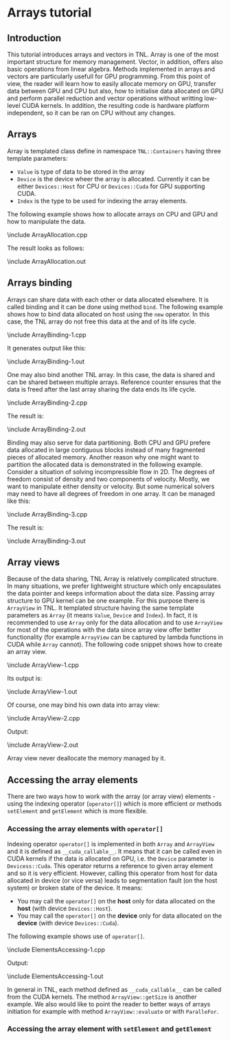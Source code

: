 # Arrays tutorial

## Introduction

This tutorial introduces arrays and vectors in TNL. Array is one of the most important structure for memory management. Vector, in addition, offers also basic operations from linear algebra. Methods implemented in arrays and vectors are particularly usefull for GPU programming. From this point of view, the reader will learn how to easily allocate memory on GPU, transfer data between GPU and CPU but also, how to initialise data allocated on GPU and perform parallel reduction and vector operations without writting low-level CUDA kernels. In addition, the resulting code is hardware platform independent, so it can be ran on CPU without any changes.

## Arrays

Array is templated class define in namespace ```TNL::Containers``` having three template parameters:

* ```Value``` is type of data to be stored in the array
* ```Device``` is the device wheer the array is allocated. Currently it can be either ```Devices::Host``` for CPU or ```Devices::Cuda``` for GPU supporting CUDA.
* ```Index``` is the type to be used for indexing the array elements.

The following example shows how to allocate arrays on CPU and GPU and how to manipulate the data.

\include ArrayAllocation.cpp

The result looks as follows:

\include ArrayAllocation.out


## Arrays binding

Arrays can share data with each other or data allocated elsewhere. It is called binding and it can be done using method ```bind```. The following example shows how to bind data allocated on host using the ```new``` operator. In this case, the TNL array do not free this data at the and of its life cycle.

\include ArrayBinding-1.cpp

It generates output like this:

\include ArrayBinding-1.out

One may also bind another TNL array. In this case, the data is shared and can be shared between multiple arrays. Reference counter ensures that the data is freed after the last array sharing the data ends its life cycle. 

\include ArrayBinding-2.cpp

The result is:

\include ArrayBinding-2.out

Binding may also serve for data partitioning. Both CPU and GPU prefere data allocated in large contiguous blocks instead of many fragmented pieces of allocated memory. Another reason why one might want to partition the allocated data is demonstrated in the following example. Consider a situation of solving incompressible flow in 2D. The degrees of freedom consist of density and two components of velocity. Mostly, we want to manipulate either density or velocity. But some numerical solvers may need to have all degrees of freedom in one array. It can be managed like this:

\include ArrayBinding-3.cpp

The result is:

\include ArrayBinding-3.out


## Array views

Because of the data sharing, TNL Array is relatively complicated structure. In many situations, we prefer lightweight structure which only encapsulates the data pointer and keeps information about the data size. Passing array structure to GPU kernel can be one example. For this purpose there is ```ArrayView``` in TNL. It templated structure having the same template parameters as ```Array``` (it means ```Value```, ```Device``` and ```Index```). In fact, it is recommended to use ```Array``` only for the data allocation and to use ```ArrayView``` for most of the operations with the data since array view offer better functionality (for example ```ArrayView``` can be captured by lambda functions in CUDA while ```Array``` cannot). The following code snippet shows how to create an array view.

\include ArrayView-1.cpp

Its output is:

\include ArrayView-1.out

Of course, one may bind his own data into array view:

\include ArrayView-2.cpp

Output:

\include ArrayView-2.out

Array view never deallocate the memory managed by it.

## Accessing the array elements

There are two ways how to work with the array (or array view) elements - using the indexing operator (```operator[]```) which is more efficient or methods ```setElement``` and ```getElement``` which is more flexible.

### Accessing the array elements with ```operator[]```

Indexing operator ```operator[]``` is implemented in both ```Array``` and ```ArrayView``` and it is defined as ```__cuda_callable__```. It means that it can be called even in CUDA kernels if the data is allocated on GPU, i.e. the ```Device``` parameter is ```Devicess::Cuda```. This operator returns a reference to given array element and so it is very efficient. However, calling this operator from host for data allocated in device (or vice versa) leads to segmentation fault (on the host system) or broken state of the device. It means:

* You may call the ```operator[]``` on the **host** only for data allocated on the **host** (with device ```Devices::Host```).
* You may call the ```operator[]``` on the **device** only for data allocated on the **device** (with device ```Devices::Cuda```).

The following example shows use of ```operator[]```.

\include ElementsAccessing-1.cpp

Output:

\include ElementsAccessing-1.out

In general in TNL, each method defined as ```__cuda_callable__``` can be called from the CUDA kernels. The method ```ArrayView::getSize``` is another example. We also would like to point the reader to better ways of arrays initiation for example with method ```ArrayView::evaluate``` or with ```ParalleFor```.

### Accessing the array element with ```setElement``` and ```getElement```


